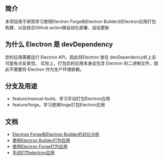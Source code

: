 ## 简介
本项目用于研究学习使用Electron Forge和Electron Builder对Electron应用打包构建、以及结合Github action做自动化部署、自动更新

## 为什么 Electron 是 devDependency
您的应用需要运行 Electron API，因此将Electron 放在 devDependency听上去可能有点反直觉。 实际上，打包后的应用本身会包含 Electron 的二进制文件，因此不需要将 Electron 作为生产环境依赖。


## 分支及用途
- feature/manual-build。学习手动打包Electron应用
- feature/forge。学习使用forge打包Electron应用

## 文档
- [Electron Forge和Electron Builder的对比分析](./docs/forge和builder的对比.md)
- [使用Electron Builder打包应用](./docs/使用electron%20build打包应用.md)
- [使用Electron Forge打包应用](./docs/使用electron%20forge打包应用.md)
- [手动打包electron应用](./docs/手动打包electron应用.md)